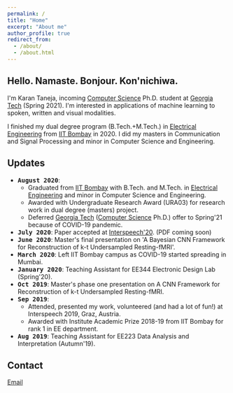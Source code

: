 ```yaml
---
permalink: /
title: "Home"
excerpt: "About me"
author_profile: true
redirect_from: 
  - /about/
  - /about.html
---
```


Hello. Namaste. Bonjour. Kon'nichiwa.
------

I'm Karan Taneja, incoming [Computer Science](https://www.cc.gatech.edu/) Ph.D. student at [Georgia Tech](https://www.gatech.edu/) (Spring 2021). I'm interested in applications of machine learning to spoken, written and visual modalities. 

I finished my dual degree program (B.Tech.+M.Tech.) in [Electrical Engineering](https://www.ee.iitb.ac.in) from [IIT Bombay](http://www.iitb.ac.in/) in 2020. I did my masters in Communication and Signal Processing and minor in Computer Science and Engineering. 

<!-- Currently, I'm working on fMRI reconstruction from subsampled k,t-space data for faster fMRI acquisition under [Prof. Suyash Awate](https://www.cse.iitb.ac.in/~suyash/) and [Prof. Shabbir Merchant](https://www.ee.iitb.ac.in/wiki/faculty/merchant) for my masters thesis.
I'm also working on code-mixed Hindi-English automatic speech recognition with [Prof. Preethi Jyothi](https://www.cse.iitb.ac.in/~pjyothi/) at [Computational Speech And Language Technologies Lab](https://www.cse.iitb.ac.in/~pjyothi/csalt/) (CSALT) in collaboration with [Microsoft India Development Center](https://www.microsoft.com/en-in/msidc/) (MSIDC) at Hyderabad. -->

Updates
------

- <tt><b>August 2020</b></tt>: 
  - Graduated from [IIT Bombay](http://www.iitb.ac.in/) with B.Tech. and M.Tech. in [Electrical Engineering](https://www.ee.iitb.ac.in/) and minor in Computer Science and Engineering.
  - Awarded with Undergraduate Research Award (URA03) for research work in dual degree (masters) project.
  - Deferred [Georgia Tech](https://www.gatech.edu/) ([Computer Science](https://www.cc.gatech.edu/) Ph.D.) offer to Spring'21 because of COVID-19 pandemic.      
- <tt><b>July 2020</b></tt>: Paper accepted at [Interspeech'20](http://www.interspeech2020.org/). (PDF coming soon)  
- <tt><b>June 2020</b></tt>: Master's final presentation on 'A Bayesian CNN Framework for Reconstruction of k-t Undersampled Resting-fMRI'.  
- <tt><b>March 2020</b></tt>: Left IIT Bombay campus as COVID-19 started spreading in Mumbai.  
- <tt><b>January 2020</b></tt>: Teaching Assistant for EE344 Electronic Design Lab (Spring'20).  
- <tt><b>Oct 2019</b></tt>: Master's phase one presentation on A CNN Framework for Reconstruction of k-t Undersampled Resting-fMRI.  
- <tt><b>Sep 2019</b></tt>: 
  - Attended, presented my work, volunteered (and had a lot of fun!) at Interspeech 2019, Graz, Austria.  
  - Awarded with Institute Academic Prize 2018-19 from IIT Bombay for rank 1 in EE department.  
- <tt><b>Aug 2019</b></tt>: Teaching Assistant for EE223 Data Analysis and Interpretation (Autumn'19).  
<!-- - <tt><b>Jul 2019</b></tt>: Awarded with [ISCA ](https://www.isca-speech.org/) Travel Grant for attending Interspeech 2019.   -->
<!-- - <tt><b>Jun 2019</b></tt>: Paper accepted at [Interspeech'19](https://www.interspeech2019.org/). [[Paper](https://www.isca-speech.org/archive/Interspeech_2019/abstracts/1959.html)]   -->
<!-- - <tt><b>May 2019</b></tt>: Teaching Assistant for EE223 Data Analysis and Interpretation (Summer'19).   -->

Contact
------

<a href="javascript:location='mailto:\u006b\u0074\u0061\u006e\u0065\u006a\u0061\u0036\u0040\u0067\u0061\u0074\u0065\u0063\u0068\u002e\u0065\u0064\u0075';void 0">Email</a>

<!-- ======
% Here --> 
